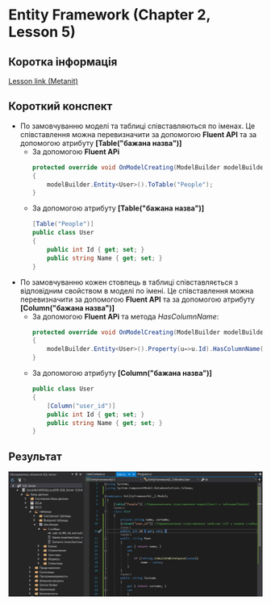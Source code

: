 # Entity Framework (Chapter 2, Lesson 5)

## Коротка інформація
[Lesson link (Metanit)](https://metanit.com/sharp/entityframeworkcore/2.6.php)

## Короткий конспект
* По замовчуванню моделі та таблиці співставляються по іменах. Це співставлення можна перевизначити за допомогою **Fluent API** та за допомогою атрибуту **[Table("бажана назва")]**
   * За допомогою **Fluent APi**
        ```csharp
        protected override void OnModelCreating(ModelBuilder modelBuilder)
        {
            modelBuilder.Entity<User>().ToTable("People");
        }
        ```
   * За допомогою атрибуту **[Table("бажана назва")]**
        ```csharp
        [Table("People")]
        public class User
        {
            public int Id { get; set; }
            public string Name { get; set; }
        }
        ```
* По замовчуванню кожен стовпець в таблиці співставляється з відповідним свойством в моделі по імені. Це співставлення можна перевизначити за допомогою **Fluent API**
та за допомогою атрибуту **[Column("бажана назва")]**
   * За допомогою **Fluent APi** та метода *HasColumnName*:
        ```csharp
        protected override void OnModelCreating(ModelBuilder modelBuilder)
        {
            modelBuilder.Entity<User>().Property(u=>u.Id).HasColumnName("user_id");
        }
        ```
   * За допомогою атрибуту **[Column("бажана назва")]**
        ```csharp
        public class User
        {       
            [Column("user_id")]
            public int Id { get; set; }
            public string Name { get; set; }
        }
        ```
## Результат
![alt text](https://github.com/rochoMonsta/Entity-Framework-Core/blob/master/Chapter%202/EntityFramework2.5/EntityFramework2.5(result).PNG)
